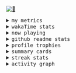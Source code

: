 [![🐙](https://hits.seeyoufarm.com/api/count/incr/badge.svg?url=https%3A%2F%2Fgithub.com%2Fktnkk%2Fhit-counter&count_bg=%23070707&title_bg=%23070707&icon=&icon_color=%23E7E7E7&title=visitors&edge_flat=true)](https://hits.seeyoufarm.com)

<details>
  <summary> <samp>my metrics</samp></summary>
  
  <br>
  
 ![🐳](https://github.com/kkhys/kkhys/blob/main/github-metrics.svg)
  
  ***
</details>

<details>
  <summary> <samp>wakaTime stats</samp></summary>
  
  <br>
  
<!--START_SECTION:waka-->
![Code Time](http://img.shields.io/badge/Code%20Time-4%2C930%20hrs%2020%20mins-blue)

**🐱 My GitHub Data** 

> 📦 5.2 MB Used in GitHub's Storage 
 > 
> 💼 Opted to Hire
 > 
> 📜 9 Public Repositories 
 > 
> 🔑 23 Private Repositories 
 > 
**I'm an Early 🐤** 

```text
🌞 Morning                8507 commits        ███████░░░░░░░░░░░░░░░░░░   29.26 % 
🌆 Daytime                6350 commits        █████░░░░░░░░░░░░░░░░░░░░   21.84 % 
🌃 Evening                12003 commits       ██████████░░░░░░░░░░░░░░░   41.29 % 
🌙 Night                  2212 commits        ██░░░░░░░░░░░░░░░░░░░░░░░   07.61 % 
```
📅 **I'm Most Productive on Sunday** 

```text
Monday                   3640 commits        ███░░░░░░░░░░░░░░░░░░░░░░   12.52 % 
Tuesday                  4093 commits        ████░░░░░░░░░░░░░░░░░░░░░   14.08 % 
Wednesday                4075 commits        ████░░░░░░░░░░░░░░░░░░░░░   14.02 % 
Thursday                 3971 commits        ███░░░░░░░░░░░░░░░░░░░░░░   13.66 % 
Friday                   4213 commits        ████░░░░░░░░░░░░░░░░░░░░░   14.49 % 
Saturday                 4222 commits        ████░░░░░░░░░░░░░░░░░░░░░   14.52 % 
Sunday                   4858 commits        ████░░░░░░░░░░░░░░░░░░░░░   16.71 % 
```


📊 **This Week I Spent My Time On** 

```text
🕑︎ Time Zone: Asia/Tokyo

💬 Programming Languages: 
Other                    35 hrs 50 mins      ████████████████░░░░░░░░░   62.96 % 
Java                     6 hrs 24 mins       ███░░░░░░░░░░░░░░░░░░░░░░   11.25 % 
TypeScript               4 hrs 58 mins       ██░░░░░░░░░░░░░░░░░░░░░░░   08.73 % 
MDX                      2 hrs 41 mins       █░░░░░░░░░░░░░░░░░░░░░░░░   04.73 % 
SQL                      2 hrs 39 mins       █░░░░░░░░░░░░░░░░░░░░░░░░   04.67 % 

🔥 Editors: 
Chrome                   39 hrs 52 mins      ██████████████████░░░░░░░   70.02 % 
IntelliJ IDEA            14 hrs 51 mins      ███████░░░░░░░░░░░░░░░░░░   26.10 % 
WebStorm                 2 hrs 12 mins       █░░░░░░░░░░░░░░░░░░░░░░░░   03.88 % 

💻 Operating System: 
Mac                      56 hrs 56 mins      █████████████████████████   100.00 % 
```


 Last Updated on 2024/10/27 18:42:30 UTC
<!--END_SECTION:waka-->
  
  ***
</details>


<details>
  <summary> <samp>now playing</samp></summary>
  
  <br>
 
 [![🐟](https://spotify-github-profile.vercel.app/api/view?uid=31ryofms4dnv7mrohhepo4c4zgqu&cover_image=true&theme=default&show_offline=false&background_color=121212&bar_color=53b14f&bar_color_cover=false)](https://open.spotify.com/user/31ryofms4dnv7mrohhepo4c4zgqu)
  
  ***
</details>

<details>
  <summary> <samp>github readme stats</samp></summary>
  
  <br>
  
 <p align="left"> 
  <img alt="🐠" src="https://github-readme-stats.vercel.app/api?username=kkhys&count_private=true&show_icons=true&theme=dark&include_all_commits=true" />
  <img alt="🐟" src="https://github-readme-stats.vercel.app/api/top-langs/?username=kkhys&layout=compact&theme=dark&langs_count=10&hide=HTML,CSS,SCSS" />
</p>
  
  ***
</details>

<details>
  <summary> <samp>profile trophies</samp></summary>
  
  <br>
  
  [![🐬](https://github-profile-trophy.vercel.app/?username=kkhys&rank=SECRET,SSS,SS,S,AAA,AA,A&theme=darkhub&row=1&margin-w=10&no-bg=true)](https://github.com/ryo-ma/github-profile-trophy)
  
  ***
</details>

<details>
  <summary> <samp>summary cards</samp></summary>
  
  <br>
  
  ![🐋](https://github-profile-summary-cards.vercel.app/api/cards/profile-details?username=kkhys&theme=github_dark)
  ![🦑](https://github-profile-summary-cards.vercel.app/api/cards/repos-per-language?username=kkhys&theme=github_dark)
  ![🦭](https://github-profile-summary-cards.vercel.app/api/cards/most-commit-language?username=kkhys&theme=github_dark)
  ![🦀](https://github-profile-summary-cards.vercel.app/api/cards/stats?username=kkhys&theme=github_dark)
  ![🦈](https://github-profile-summary-cards.vercel.app/api/cards/productive-time?username=kkhys&theme=github_dark)
  
  ***
</details>

<details>
  <summary> <samp>streak stats</samp></summary>
  
  <br>
  
  [![🐠](http://github-readme-streak-stats.herokuapp.com?user=kkhys&theme=dark)](https://git.io/streak-stats)
  
  ***
</details>

<details>
  <summary> <samp>activity graph</samp></summary>
  
  <br>
  
  [![🐡](https://github-readme-activity-graph.vercel.app/graph?username=kkhys&theme=xcode)](https://github.com/ashutosh00710/github-readme-activity-graph)
  
  ***
</details>
